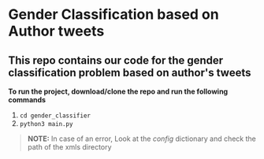 # Gender Classification based on Author tweets

## This repo contains our code for the gender classification problem based on author's tweets


**To run the project, download/clone the repo and run the following commands**
1. `cd gender_classifier`
1. `python3 main.py`

> **__NOTE__:** In case of an error, Look at the *config* dictionary and check the path of the xmls directory